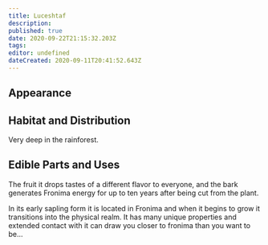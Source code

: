 ```yaml
---
title: Luceshtaf
description: 
published: true
date: 2020-09-22T21:15:32.203Z
tags: 
editor: undefined
dateCreated: 2020-09-11T20:41:52.643Z
---
```


Appearance
----------

Habitat and Distribution
------------------------

Very deep in the rainforest.

## Edible Parts and Uses

The fruit it drops tastes of a different flavor to everyone, and the bark generates Fronima energy for up to ten years after being cut from the plant.

In its early sapling form it is located in Fronima and when it begins to grow it transitions into the physical realm. It has many unique properties and extended contact with it can draw you closer to fronima than you want to be...